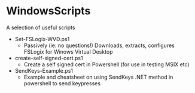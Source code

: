 # WindowsScripts
A selection of useful scripts


* Set-FSLogix-WVD.ps1
  - Passively (ie: no questions!) Downloads, extracts, configures FSLogix for Winows Virtual Desktop
* create-self-signed-cert.ps1
  - Create a self signed cert in Powershell (for use in testing MSIX etc)
* SendKeys-Example.ps1
  - Example and cheatsheet on using SendKeys .NET method in powershell to send keypresses
